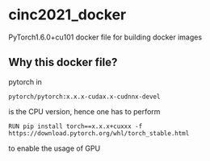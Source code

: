 # cinc2021_docker

PyTorch1.6.0+cu101 docker file for building docker images

## Why this docker file?
pytorch in
```
pytorch/pytorch:x.x.x-cudax.x-cudnnx-devel
```
is the CPU version, hence one has to perform
```
RUN pip install torch==x.x.x+cuxxx -f https://download.pytorch.org/whl/torch_stable.html
```
to enable the usage of GPU
